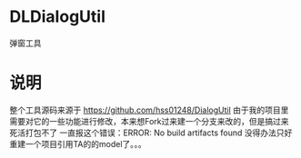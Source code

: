 # DLDialogUtil
弹窗工具
# 说明
整个工具源码来源于 https://github.com/hss01248/DialogUtil
由于我的项目里需要对它的一些功能进行修改，本来想Fork过来建一个分支来改的，但是搞过来死活打包不了
一直报这个错误：ERROR: No build artifacts found
没得办法只好重建一个项目引用TA的的model了。。。
